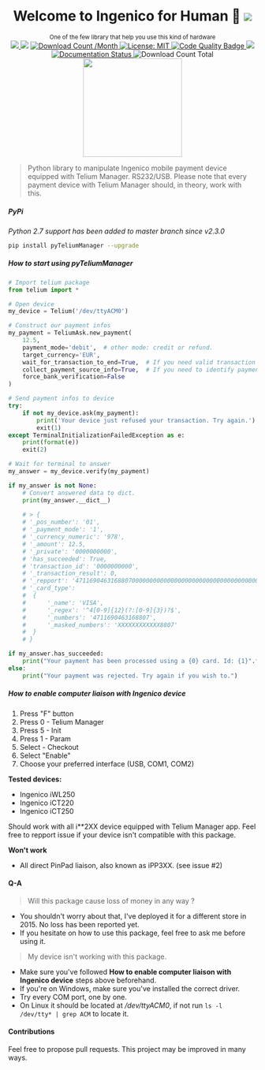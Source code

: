 <h1 align="center">Welcome to Ingenico for Human 👋 <a href="https://twitter.com/intent/tweet?text=The%20Real%20First%20Universal%20Charset%20%26%20Language%20Detector&url=https://www.github.com/Ousret/pyTeliumManager&hashtags=python,ingenico,credit,cards,debit,developers"><img src="https://img.shields.io/twitter/url/http/shields.io.svg?style=social"/></a></h1>

<p align="center">
  <sup>One of the few library that help you use this kind of hardware</sup><br>
  <a href="https://travis-ci.org/Ousret/pyTeliumManager">
    <img src="https://travis-ci.org/Ousret/pyTeliumManager.svg?branch=master"/>
  </a>
  <img src="https://img.shields.io/pypi/pyversions/pyTeliumManager.svg?orange=blue" />
  <a href="https://pepy.tech/project/pyTeliumManager/">
    <img alt="Download Count /Month" src="https://pepy.tech/badge/pyTeliumManager/month"/>
  </a>
  <a href="https://github.com/ousret/pyTeliumManager/blob/master/LICENSE">
    <img alt="License: MIT" src="https://img.shields.io/badge/license-MIT-purple.svg" target="_blank" />
  </a>
  <a href="https://app.codacy.com/project/Ousret/pyTeliumManager/dashboard">
    <img alt="Code Quality Badge" src="https://api.codacy.com/project/badge/Grade/ff5c954c3c2348ce8f3a1b7bd76e964c"/>
  </a>
  <a href="https://codecov.io/gh/Ousret/pyTeliumManager">
      <img src="https://codecov.io/gh/Ousret/pyTeliumManager/branch/master/graph/badge.svg" />
  </a>
  <a href='https://pyteliummanager.readthedocs.io/en/latest/?badge=latest'>
    <img src='https://readthedocs.org/projects/pyteliummanager/badge/?version=latest' alt='Documentation Status' />
  </a>
  <img alt="Download Count Total" src="https://pepy.tech/badge/pyTeliumManager" />
  <br>
  <img src="http://www.tpe.fr/contents/media/ict220%201%20ls%20%2B%20ipp220.jpg" width=200/>
</p>

> Python library to manipulate Ingenico mobile payment device equipped with Telium Manager. RS232/USB.
> Please note that every payment device with Telium Manager should, in theory, work with this.

##### PyPi

*Python 2.7 support has been added to master branch since v2.3.0*

```sh
pip install pyTeliumManager --upgrade
```

##### How to start using pyTeliumManager

```python
# Import telium package
from telium import *

# Open device
my_device = Telium('/dev/ttyACM0')

# Construct our payment infos
my_payment = TeliumAsk.new_payment(
    12.5, 
    payment_mode='debit',  # other mode: credit or refund.
    target_currency='EUR',
    wait_for_transaction_to_end=True,  # If you need valid transaction status
    collect_payment_source_info=True,  # If you need to identify payment source
    force_bank_verification=False
)

# Send payment infos to device
try:
    if not my_device.ask(my_payment):
        print('Your device just refused your transaction. Try again.')
        exit(1)
except TerminalInitializationFailedException as e:
    print(format(e))
    exit(2)

# Wait for terminal to answer
my_answer = my_device.verify(my_payment)

if my_answer is not None:
    # Convert answered data to dict.
    print(my_answer.__dict__)
    
    # > {
    # '_pos_number': '01', 
    # '_payment_mode': '1', 
    # '_currency_numeric': '978', 
    # '_amount': 12.5, 
    # '_private': '0000000000', 
    # 'has_succeeded': True, 
    # 'transaction_id': '0000000000', 
    # '_transaction_result': 0, 
    # '_repport': '4711690463168807000000000000000000000000000000000000000', 
    # '_card_type': 
    #  {
    #      '_name': 'VISA', 
    #      '_regex': '^4[0-9]{12}(?:[0-9]{3})?$', 
    #      '_numbers': '4711690463168807', 
    #      '_masked_numbers': 'XXXXXXXXXXXX8807'
    #  }
    # }

if my_answer.has_succeeded:
    print("Your payment has been processed using a {0} card. Id: {1}".format(my_answer.card_type.name, my_answer.card_type.numbers))
else:
    print("Your payment was rejected. Try again if you wish to.")
```

##### **How to enable computer liaison with Ingenico device**

1. Press "F" button
2. Press 0 - Telium Manager
3. Press 5 - Init
4. Press 1 - Param
5. Select  - Checkout
6. Select "Enable"
7. Choose your preferred interface (USB, COM1, COM2)

**Tested devices:**

- Ingenico iWL250
- Ingenico iCT220
- Ingenico iCT250

Should work with all i**2XX device equipped with Telium Manager app.
Feel free to repport issue if your device isn't compatible with this package.

**Won't work**

- All direct PinPad liaison, also known as iPP3XX. (see issue #2)

#### Q-A

> Will this package cause loss of money in any way ?
- You shouldn't worry about that, I've deployed it for a different store in 2015. No loss has been reported yet.
- If you hesitate on how to use this package, feel free to ask me before using it.

> My device isn't working with this package.
- Make sure you've followed **How to enable computer liaison with Ingenico device** steps above beforehand.
- If you're on Windows, make sure you've installed the correct driver.
- Try every COM port, one by one.
- On Linux it should be located at */dev/ttyACM0*, if not run ```ls -l /dev/tty* | grep ACM``` to locate it.

#### Contributions

Feel free to propose pull requests. This project may be improved in many ways.
